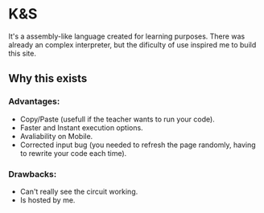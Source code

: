 # K&S
It's a assembly-like language created for learning purposes. There was already an complex interpreter, but the dificulty of use inspired me to build this site.

## Why this exists
  ### Advantages:
  - Copy/Paste (usefull if the teacher wants to run your code).
  - Faster and Instant execution options.
  - Avaliability on Mobile.
  - Corrected input bug (you needed to refresh the page randomly, having to rewrite your code each time).

  ### Drawbacks:
  - Can't really see the circuit working.
  - Is hosted by me.